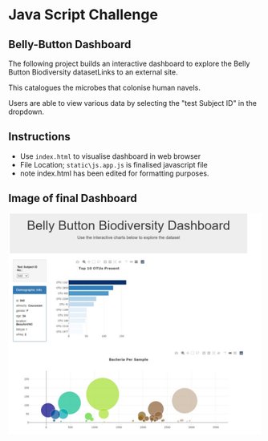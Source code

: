 # Java Script Challenge
## Belly-Button Dashboard

The following project builds an interactive dashboard to explore the Belly Button Biodiversity datasetLinks to an external site.  

This catalogues the microbes that colonise human navels.  

Users are able to view various data by selecting the "test Subject ID" in the dropdown.

## Instructions 

- Use `index.html` to visualise dashboard in web browser
- File Location; `static\js.app.js` is finalised javascript file
- note index.html has been edited for formatting purposes.

## Image of final Dashboard

![Alt text](<Images/Dashboard Image.jpg>)